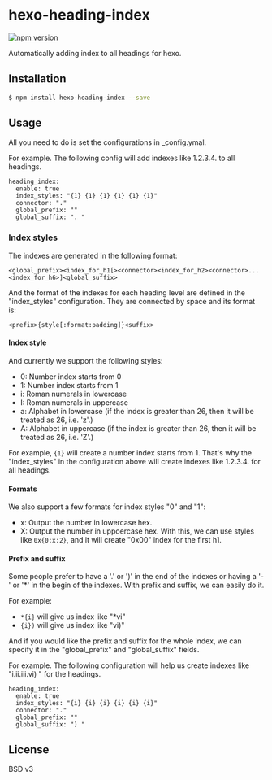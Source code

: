 # hexo-heading-index

[![npm version](https://badge.fury.io/js/hexo-heading-index.svg)](http://badge.fury.io/js/hexo-heading-index)

Automatically adding index to all headings for hexo.

## Installation

``` bash
$ npm install hexo-heading-index --save
```

## Usage

All you need to do is set the configurations in _config.ymal.

For example. The following config will add indexes like 1.2.3.4. to all headings.
```
heading_index:
  enable: true
  index_styles: "{1} {1} {1} {1} {1} {1}"
  connector: "."
  global_prefix: ""
  global_suffix: ". "
```

### Index styles

The indexes are generated in the following format:
```
<global_prefix><index_for_h1[><connector><index_for_h2><connector>...<index_for_h6>]<global_suffix>
```

And the format of the indexes for each heading level are defined in the "index_styles" configuration. They are connected by space and its format is:
```
<prefix>{style[:format:padding]}<suffix>
```

#### Index style
And currently we support the following styles:
* 0: Number index starts from 0
* 1: Number index starts from 1
* i: Roman numerals in lowercase
* I: Roman numerals in uppercase
* a: Alphabet in lowercase (if the index is greater than 26, then it will be treated as 26, i.e. 'z'.)
* A: Alphabet in uppercase (if the index is greater than 26, then it will be treated as 26, i.e. 'Z'.)

For example, ```{1}``` will create a number index starts from 1. That's why the "index_styles" in the configuration above will create indexes like 1.2.3.4. for all headings.

#### Formats
We also support a few formats for index styles "0" and "1":
* x: Output the number in lowercase hex.
* X: Output the number in uppoercase hex.
With this, we can use styles like ```0x{0:x:2}```, and it will create "0x00" index for the first h1.

#### Prefix and suffix
Some people prefer to have a '.' or ')' in the end of the indexes or having a '-' or '*' in the begin of the indexes. With prefix and suffix, we can easily do it.

For example:
* ```*{i}``` will give us index like "*vi"
* ```{i})``` will give us index like "vi)"

And if you would like the prefix and suffix for the whole index, we can specify it in the "global_prefix" and "global_suffix" fields.

For example. The following configuration will help us create indexes like "i.ii.iii.vi) " for the headings.
```
heading_index:
  enable: true
  index_styles: "{i} {i} {i} {i} {i} {i}"
  connector: "."
  global_prefix: ""
  global_suffix: ") "
```

## License

BSD v3
